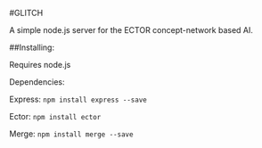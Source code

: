 #GLITCH

A simple node.js server for the ECTOR concept-network based AI.

##Installing:

Requires node.js

Dependencies:

Express: `npm install express --save`

Ector: `npm install ector`

Merge: `npm install merge --save`
